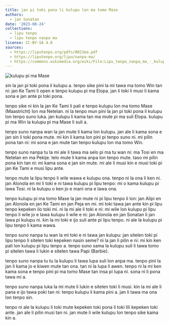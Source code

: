 ```yaml
---
title: jan pi toki pona li kulupu lon ma tomo Mase
authors:
  - jan Sonatan
date: '2023-08-24'
collections:
  - lipu tenpo
  - lipu tenpo nanpa ma
license: CC-BY-SA 4.0
sources:
  - https://liputenpo.org/pdfs/0021ma.pdf
  - https://liputenpo.org/lipu/nanpa-ma/
  - https://commons.wikimedia.org/wiki/File:Lipu_tenpo_nanpa_ma_-_kulupu_pi_ma_Mase.png
---
```


![kulupu pi ma Mase](https://upload.wikimedia.org/wikipedia/commons/e/e0/Lipu_tenpo_nanpa_ma_-_kulupu_pi_ma_Mase.png)

sin la jan pi toki pona li kulupu a. tenpo sike pini la mi tawa ma tomo Win tan ni: jan Ke Tami li open e tenpo kulupu pi ma Elopa. jan li toki li musi li kama sona e jan ante pi toki pona.

tenpo sike ni kin la jan Ke Tami li pali e tenpo kulupu lon ma tomo Mase (Maastricht) lon ma Netelan. ni la tenpo mun pini la jan pi toki pona li kulupu lon tenpo suno luka. jan kulupu li kama tan ma mute pi ma suli Elopa. kulupu pi ma Win la kulupu pi ma Mase li suli a.

tenpo suno nanpa wan la jan mute li kama lon kulupu. jan ale li kama sona e jan sin li toki pona mute. mi kin li kama lon pini pi tenpo suno ni. mi pilin pona tan ni: mi sona e jan mute tan tenpo kulupu lon ma tomo Win.

tenpo suno nanpa tu la mi ale li tawa ma selo pi ma tu wan ni: ma Tosi en ma Netelan en ma Pekije. telo mute li kama anpa lon tenpo mute. taso mi pilin pona kin tan ni: mi kama sona e jan sin mute. mi ale li musi kin e musi toki pi jan Ke Tami e musi lipu ante.

tenpo mute la lipu tenpo li wile wawa e kulupu ona. tenpo ni la ona li ken ni. jan Alonola en mi li toki e ni tawa kulupu pi lipu tenpo: mi o kama kulupu pi lawa Tosi. ni la kulupu o ken jo e mani ona e lawa ona.

tenpo kulupu pi ma tomo Mase la jan mute ni pi lipu tenpo li lon: jan Alipi en jan Alonola en jan Ke Tami en jan Peja en mi. mi toki tawa jan ante kin pi lipu tenpo kepeken ilo toki mi. ni la mi ale li toki e ni: mi wile lon kulupu pi lipu tenpo li wile jo e lawa kulupu li wile e ni: jan Alonola en jan Sonatan li jan lawa pi kulupu ni. kin la mi toki e ijo suli ante pi lipu tenpo. ni ale la kulupu pi lipu tenpo li kama wawa.

tenpo suno nanpa tu wan la mi toki e ni tawa jan kulupu: jan sitelen toki pi lipu tenpo li sitelen toki kepeken nasin seme? ni la jan li pilin e ni: mi kin ken pali lon kulupu pi lipu tenpo a. tenpo suno sama la kulupu suli li tawa tomo pi sitelen tawa li lukin e sitelen tawa Papi (Barbie).

tenpo suno nanpa tu tu la kulupu li tawa lupa suli lon anpa ma. tenpo pini la jan li kama jo e kiwen mute tan ona. tan ni la lupa li awen. tenpo ni la mi ken kama sona e tenpo pini pi ma tomo Mase tan insa pi lupa ni. sona ni li pona tawa mi a.

tenpo suno nanpa luka la mi mute li lukin e sitelen toki li musi. kin la mi ale li pana e ijo tawa poki tan ni: tenpo kulupu li kama pini a. jan li tawa ma ona lon tenpo sin.

tenpo ni ale la kulupu li toki mute kepeken toki pona li toki lili kepeken toki ante. jan ale li pilin musi tan ni. jan mute li wile kulupu lon tenpo sike kama kin a.